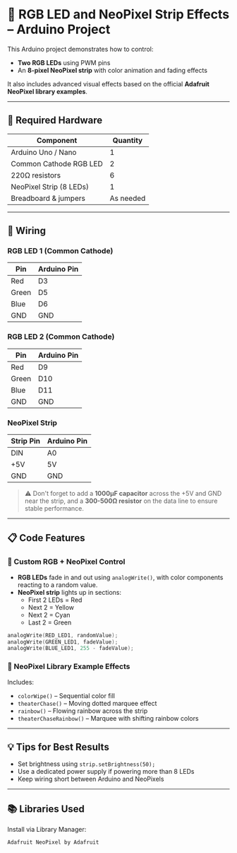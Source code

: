 # 🌈 RGB LED and NeoPixel Strip Effects – Arduino Project

This Arduino project demonstrates how to control:

- **Two RGB LEDs** using PWM pins
- An **8-pixel NeoPixel strip** with color animation and fading effects

It also includes advanced visual effects based on the official **Adafruit NeoPixel library examples**.

---

## 🧰 Required Hardware

| Component               | Quantity  |
| ----------------------- | --------- |
| Arduino Uno / Nano      | 1         |
| Common Cathode RGB LED  | 2         |
| 220Ω resistors          | 6         |
| NeoPixel Strip (8 LEDs) | 1         |
| Breadboard & jumpers    | As needed |

---

## 🔌 Wiring

### RGB LED 1 (Common Cathode)

| Pin   | Arduino Pin |
| ----- | ----------- |
| Red   | D3          |
| Green | D5          |
| Blue  | D6          |
| GND   | GND         |

### RGB LED 2 (Common Cathode)

| Pin   | Arduino Pin |
| ----- | ----------- |
| Red   | D9          |
| Green | D10         |
| Blue  | D11         |
| GND   | GND         |

### NeoPixel Strip

| Strip Pin | Arduino Pin |
| --------- | ----------- |
| DIN       | A0          |
| +5V       | 5V          |
| GND       | GND         |

> ⚠️ Don't forget to add a **1000µF capacitor** across the +5V and GND near the strip, and a **300-500Ω resistor** on the data line to ensure stable performance.

---

## 📋 Code Features

### 🔸 Custom RGB + NeoPixel Control

- **RGB LEDs** fade in and out using `analogWrite()`, with color components reacting to a random value.
- **NeoPixel strip** lights up in sections:
  - First 2 LEDs = Red
  - Next 2 = Yellow
  - Next 2 = Cyan
  - Last 2 = Green

```cpp
analogWrite(RED_LED1, randomValue);
analogWrite(GREEN_LED1, fadeValue);
analogWrite(BLUE_LED1, 255 - fadeValue);
```

### 🔸 NeoPixel Library Example Effects

Includes:

- `colorWipe()` – Sequential color fill
- `theaterChase()` – Moving dotted marquee effect
- `rainbow()` – Flowing rainbow across the strip
- `theaterChaseRainbow()` – Marquee with shifting rainbow colors

---

## 💡 Tips for Best Results

- Set brightness using `strip.setBrightness(50);`
- Use a dedicated power supply if powering more than 8 LEDs
- Keep wiring short between Arduino and NeoPixels

---

## 📚 Libraries Used

Install via Library Manager:

```
Adafruit NeoPixel by Adafruit
```
